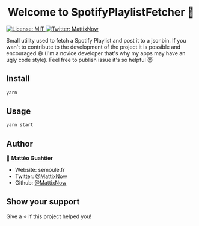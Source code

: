 <h1 align="center">Welcome to SpotifyPlaylistFetcher 👋</h1>
<p>
  <a href="#" target="_blank">
    <img alt="License: MIT" src="https://img.shields.io/badge/License-MIT-yellow.svg" />
  </a>
  <a href="https://twitter.com/MattixNow" target="_blank">
    <img alt="Twitter: MattixNow" src="https://img.shields.io/twitter/follow/MattixNow.svg?style=social" />
  </a>
</p>
Small utility used to fetch a Spotify Playlist and post it to a jsonbin. If you wan't to contribute to the development of the project it is possible and encouraged 😄 (I'm a novice developer that's why my apps may have an ugly code style). Feel free to publish issue it's so helpful 😇

## Install

```sh
yarn
```

## Usage

```sh
yarn start
```

## Author

👤 **Mattèo Guahtier**

* Website: semoule.fr
* Twitter: [@MattixNow](https://twitter.com/MattixNow)
* Github: [@MattixNow](https://github.com/MattixNow)

## Show your support

Give a ⭐️ if this project helped you!
